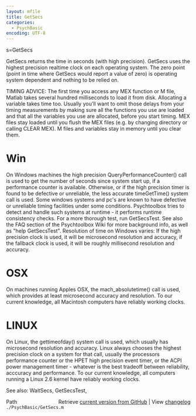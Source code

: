 ```yaml
---
layout: mfile
title: GetSecs
categories:
  - PsychBasic
encoding: UTF-8
---
```


s=GetSecs

GetSecs returns the time in seconds \(with high precision\). GetSecs uses
the highest precision realtime clock on each operating system. The zero
point \(point in time where GetSecs would report a value of zero\) is
operating system dependent and nothing to be relied on.


TIMING ADVICE: The first time you access any MEX function or M file,
Matlab takes several hundred milliseconds to load it from disk.
Allocating a variable takes time too. Usually you'll want to omit
those delays from your timing measurements by making sure all the
functions you use are loaded and that all the variables you use are
allocated, before you start timing. MEX files stay loaded until you
flush the MEX files \(e.g. by changing directory or calling CLEAR
MEX\). M files and variables stay in memory until you clear them.

# Win 

On Windows machines the high precision QueryPerformanceCounter\(\) call
is used to get the number of seconds since system start up, if a
performance counter is available. Otherwise, or if the high precision timer
is found to be defective or unreliable, the less accurate timeGetTime\(\)
system call is used. Some windows systems and pc's are known to have
defective or unreliable timing facilities under some conditions.
Psychtoolbox tries to detect and handle such systems at runtime - it
performs runtime consistency checks. For a more thorough test, run
GetSecsTest. See also the FAQ section of the Psychtoolbox Wiki for more
background info, as well as "help GetSecsTest". Resolution of time on
Windows varies: If the high precision clock is used, it will be
microsecond resolution and accuracy, if the fallback clock is used, it
will be roughly millisecond resolution and accuracy.

# OSX 

On machines running Apples OSX, the mach\_absolutetime\(\) call is used,
which provides at least microsecond accuracy and resolution. To our
current knowledge, all Macintosh computers have reliably working clocks.

# LINUX 

On Linux, the gettimeofday\(\) system call is used, which usually has
microsecond resolution and accuracy. Linux always chooses the highest
precision clock on a system for that call, usually the processors
performance counter or the HPET high precision event timer, or the ACPI
power management timer - whatever is the best tradeoff between
reliability, acccuracy and performance. To our current knowledge, all
computers running a Linux 2.6 kernel have reliably working clocks.


See also: WaitSecs, GetSecsTest,


<div class="code_header" style="text-align:right;">
  <span style="float:left;">Path&nbsp;&nbsp;</span> <span class="counter">Retrieve <a href=
  "https://raw.github.com/Psychtoolbox-3/Psychtoolbox-3/beta/./PsychBasic/GetSecs.m">current version from GitHub</a> | View <a href=
  "https://github.com/Psychtoolbox-3/Psychtoolbox-3/commits/beta/./PsychBasic/GetSecs.m">changelog</a></span>
</div>
<div class="code">
  <code>./PsychBasic/GetSecs.m</code>
</div>
